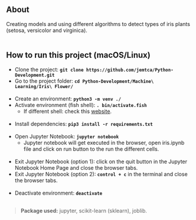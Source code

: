 
## About
Creating models and using different algorithms to detect types of iris plants (setosa, versicolor and virginica).
\
&nbsp;

## How to run this project (macOS/Linux)
* Clone the project: **`git clone https://github.com/jemtca/Python-Development.git`**
* Go to the project folder: **`cd Python-Development/Machine\ Learning/Iris\ Flower/`**
\
&nbsp;
* Create an environment: **`python3 -m venv ./`**
* Activate environment (fish shell): **`. bin/activate.fish`**
    * If different shell: check this [website](https://docs.python.org/3/library/venv.html).
\
&nbsp;
* Install dependencies: **`pip3 install -r requirements.txt`**
\
&nbsp;
* Open Jupyter Notebook: **`jupyter notebook`**
    * Jupyter notebook will get executed in the browser, open iris.ipynb file and click on run button to the run the different cells.
\
&nbsp;
* Exit Jupyter Notebook (option 1): click on the quit button in the Jupyter Notebook Home Page and close the browser tabs.
* Exit Jupyter Notebook (option 2): **`control + c`** in the terminal and close the browser tabs.
\
&nbsp;
* Deactivate environment: **`deactivate`**
\
&nbsp;

> **Package used:** jupyter, scikit-learn (sklearn), joblib.
